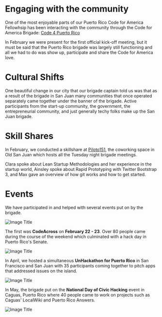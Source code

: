 # Engaging with the community

One of the most enjoyable parts of our Puerto Rico Code for America Fellowhsip has been interacting with the community through the Code for America Brigade: [Code 4 Puerto Rico](http://code4puertorico.org)

In February we were present for the first official kick-off meeting, but it must be said that the Puerto Rico brigade was largely still functioning and all we had to do was show up, participate and share the Code for America love.

# Cultural Shifts

One beautiful change in our city that our brigade captain told us was that as a result of the brigade in San Juan many communities that once operated separately came together under the banner of the brigade. Active participants from the start-up community, the government, the entrepreneurial community, and just generally techy folks make up the San Juan brigade.

# Skill Shares

In February, we conducted a skillshare at [Piloto151](http://www.piloto151.com), the coworking space in Old San Juan which hosts all the Tuesday night brigade meetings.

Clara spoke about Lean Startup Methodologies and her experience in the startup world, Ainsley spoke about Rapid Prototyping with Twitter Bootstrap 3, and Max gave an overview of how git works and how to get started.

# Events

We have participated in and helped with several events put on by the brigade.

![Image Title](https://dl.dropboxusercontent.com/u/7894148/Chronicles/IMG_0045.JPG)

The first was **CodeAcross** on **February 22 - 23**. Over 80 people came during the course of the weekend which culminated with a hack day in Puerto Rico's Senate.

![Image Title](https://dl.dropboxusercontent.com/u/7894148/Chronicles/IMG_2672.JPG)

In April, we hosted a simultaneous **UnHackathon for Puerto Rico** in San Francisco and San Juan with 35 participants coming together to pitch apps that addressed issues on the island.

![Image Title](https://dl.dropboxusercontent.com/u/7894148/Chronicles/Presenting_to_Group-2.JPG)

In May, the brigade put on the **National Day of Civic Hacking** event in Caguas, Puerto Rico where 40 people came to work on projects such as Caguas' LocalWiki and Puerto Rico Answers.

![Image Title](https://dl.dropboxusercontent.com/u/7894148/Chronicles/10365528_10152428168258048_8833686552638823947_o.jpg)

